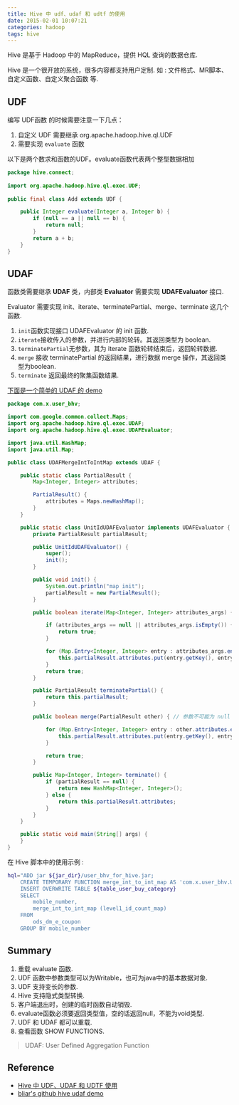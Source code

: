 ```yaml
---
title: Hive 中 udf、udaf 和 udtf 的使用
date: 2015-02-01 10:07:21
categories: hadoop
tags: hive
---
```


Hive 是基于 Hadoop 中的 MapReduce，提供 HQL 查询的数据仓库. 

Hive 是一个很开放的系统，很多内容都支持用户定制. 如 : 文件格式、MR脚本、自定义函数、自定义聚合函数 等.

<!-- more -->

## UDF

编写 UDF函数 的时候需要注意一下几点：

1. 自定义 UDF 需要继承 org.apache.hadoop.hive.ql.UDF
2. 需要实现 `evaluate` 函数

以下是两个数求和函数的UDF。evaluate函数代表两个整型数据相加

```java
package hive.connect;  
  
import org.apache.hadoop.hive.ql.exec.UDF;  
  
public final class Add extends UDF {

    public Integer evaluate(Integer a, Integer b) {  
        if (null == a || null == b) {  
            return null;  
        } 
        return a + b;  
    }  
}  
```

## UDAF

函数类需要继承 **UDAF** 类，内部类 **Evaluator** 需要实现 **UDAFEvaluator** 接口.

Evaluator 需要实现 init、iterate、terminatePartial、merge、terminate 这几个函数.

1. `init`函数实现接口 UDAFEvaluator 的 init 函数.
2. `iterate`接收传入的参数，并进行内部的轮转。其返回类型为 boolean.
3. `terminatePartial`无参数，其为 iterate 函数轮转结束后，返回轮转数据.
4. `merge` 接收 terminatePartial 的返回结果，进行数据 merge 操作，其返回类型为boolean.
5. `terminate` 返回最终的聚集函数结果.

[下面是一个简单的 UDAF 的 demo][2]

```java
package com.x.user_bhv;

import com.google.common.collect.Maps;
import org.apache.hadoop.hive.ql.exec.UDAF;
import org.apache.hadoop.hive.ql.exec.UDAFEvaluator;

import java.util.HashMap;
import java.util.Map;

public class UDAFMergeIntToIntMap extends UDAF {

    public static class PartialResult {
        Map<Integer, Integer> attributes;

        PartialResult() {
            attributes = Maps.newHashMap();
        }
    }

    public static class UnitIdUDAFEvaluator implements UDAFEvaluator {
        private PartialResult partialResult;

        public UnitIdUDAFEvaluator() {
            super();
            init();
        }

        public void init() {
            System.out.println("map init");
            partialResult = new PartialResult();
        }

        public boolean iterate(Map<Integer, Integer> attributes_args) {

            if (attributes_args == null || attributes_args.isEmpty()) {
                return true;
            }

            for (Map.Entry<Integer, Integer> entry : attributes_args.entrySet()) {
                this.partialResult.attributes.put(entry.getKey(), entry.getValue());
            }
            return true;
        }

        public PartialResult terminatePartial() {
            return this.partialResult;
        }

        public boolean merge(PartialResult other) { // 参数不可能为 null

            for (Map.Entry<Integer, Integer> entry : other.attributes.entrySet()) {
                this.partialResult.attributes.put(entry.getKey(), entry.getValue());
            }

            return true;
        }

        public Map<Integer, Integer> terminate() {
            if (partialResult == null) {
                return new HashMap<Integer, Integer>();
            } else {
                return this.partialResult.attributes;
            }
        }
    }

    public static void main(String[] args) {
    }
}
```

在 Hive 脚本中的使用示例 :

```bash
hql="ADD jar ${jar_dir}/user_bhv_for_hive.jar;
    CREATE TEMPORARY FUNCTION merge_int_to_int_map AS 'com.x.user_bhv.UDAFMergeIntToIntMap';
    INSERT OVERWRITE TABLE ${table_user_buy_category}
    SELECT
        mobile_number,
        merge_int_to_int_map (level1_id_count_map)
    FROM 
        ods_dm_e_coupon
    GROUP BY mobile_number
```

## Summary

1. 重载 evaluate 函数.
2. UDF 函数中参数类型可以为Writable，也可为java中的基本数据对象.
3. UDF 支持变长的参数.
4. Hive 支持隐式类型转换.
5. 客户端退出时，创建的临时函数自动销毁.
6. evaluate函数必须要返回类型值，空的话返回null，不能为void类型.
7. UDF 和 UDAF 都可以重载.
8. 查看函数 SHOW FUNCTIONS.

> UDAF: User Defined Aggregation Function

## Reference

- [Hive 中 UDF、UDAF 和 UDTF 使用][1]
- [bliar's github hive udaf demo][2]

[1]: http://blog.csdn.net/liuj2511981/article/details/8523084
[2]: https://github.com/blair101/bigdata/tree/master/hadoop/hive_udf_udaf
